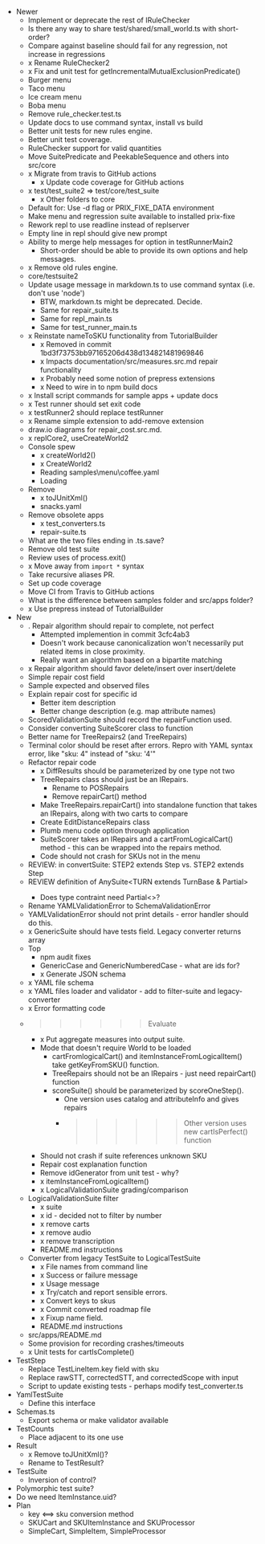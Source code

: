 
* Newer
  * Implement or deprecate the rest of IRuleChecker
  * Is there any way to share test/shared/small_world.ts with short-order?
  * Compare against baseline should fail for any regression, not increase in regressions
  * x Rename RuleChecker2
  * x Fix and unit test for getIncrementalMutualExclusionPredicate()
  * Burger menu
  * Taco menu
  * Ice cream menu
  * Boba menu
  * Remove rule_checker.test.ts
  * Update docs to use command syntax, install vs build
  * Better unit tests for new rules engine.
  * Better unit test coverage.
  * RuleChecker support for valid quantities
  * Move SuitePredicate and PeekableSequence and others into src/core
  * x Migrate from travis to GitHub actions
    * x Update code coverage for GitHub actions
  * x test/test_suite2 => test/core/test_suite
    * x Other folders to core
  * Default for: Use -d flag or PRIX_FIXE_DATA environment
  * Make menu and regression suite available to installed prix-fixe
  * Rework repl to use readline instead of replserver
  * Empty line in repl should give new prompt
  * Ability to merge help messages for option in testRunnerMain2
    * Short-order should be able to provide its own options and help messages.
  * x Remove old rules engine.
  * core/testsuite2
  * Update usage message in markdown.ts to use command syntax (i.e. don't use 'node')
    * BTW, markdown.ts might be deprecated. Decide.
    * Same for repair_suite.ts
    * Same for repl_main.ts
    * Same for test_runner_main.ts
  * x Reinstate nameToSKU functionality from TutorialBuilder
    * x Removed in commit 1bd3f73753bb97165206d438d134821481969846
    * x Impacts documentation/src/measures.src.md repair functionality
    * x Probably need some notion of prepress extensions
    * x Need to wire in to npm build docs
  * x Install script commands for sample apps + update docs
  * x Test runner should set exit code
  * x testRunner2 should replace testRunner
  * x Rename simple extension to add-remove extension
  * draw.io diagrams for repair_cost.src.md.
  * x replCore2, useCreateWorld2
  * Console spew
    * x createWorld2()
    * x CreateWorld2
    * Reading samples\menu\coffee.yaml
    * Loading 
  * Remove
    * x toJUnitXml()
    * snacks.yaml
  * Remove obsolete apps
    * x test_converters.ts
    * repair-suite.ts
  * What are the two files ending in .ts.save?
  * Remove old test suite
  * Review uses of process.exit()
  * x Move away from `import *` syntax
  * Take recursive aliases PR.
  * Set up code coverage
  * Move CI from Travis to GitHub actions
  * What is the difference between samples folder and src/apps folder?
  * x Use prepress instead of TutorialBuilder
* New
  * . Repair algorithm should repair to complete, not perfect
    * Attempted implemention in commit 3cfc4ab3
    * Doesn't work because canonicalization won't necessarily put related items in close proximity.
    * Really want an algorithm based on a bipartite matching
  * x Repair algorithm should favor delete/insert over insert/delete
  * Simple repair cost field
  * Sample expected and observed files
  * Explain repair cost for specific id
    * Better item description
    * Better change description (e.g. map attribute names)
  * ScoredValidationSuite should record the repairFunction used.
  * Consider converting SuiteScorer class to function
  * Better name for TreeRepairs2 (and TreeRepairs)
  * Terminal color should be reset after errors. Repro with YAML syntax error, like "sku: 4" instead of "sku: '4'"
  * Refactor repair code
    * x DiffResults should be parameterized by one type not two
    * TreeRepairs class should just be an IRepairs.
      * Rename to POSRepairs
      * Remove repairCart() method
    * Make TreeRepairs.repairCart() into standalone function that takes an IRepairs, along with two carts to compare
    * Create EditDistanceRepairs class
    * Plumb menu code option through application
    * SuiteScorer takes an IRepairs and a cartFromLogicalCart() method - this can be wrapped into the repairs method.
    * Code should not crash for SKUs not in the menu
  * REVIEW: in convertSuite: STEP2 extends Step<TURN1> vs. STEP2 extends Step<TURN2>
  * REVIEW definition of AnySuite<TURN extends TurnBase & Partial<CombinedTurn>>
    * Does type contraint need Partial<>?
  * Rename YAMLValidationError to SchemaValidationError
  * YAMLValidationError should not print details - error handler should do this.
  * x GenericSuite should have tests field. Legacy converter returns array
  * Top
    * npm audit fixes
    * GenericCase and GenericNumberedCase - what are ids for?
    * x Generate JSON schema
  * x YAML file schema
  * x YAML files loader and validator - add to filter-suite and legacy-converter
  * x Error formatting code
  * >>>>>> Evaluate
    * x Put aggregate measures into output suite.
    * Mode that doesn't require World to be loaded
      * cartFromlogicalCart() and itemInstanceFromLogicalItem() take getKeyFromSKU() function.
      * TreeRepairs should not be an IRepairs - just need repairCart() function
      * scoreSuite() should be parameterized by scoreOneStep().
        * One version uses catalog and attributeInfo and gives repairs
        * >>>>>> Other version uses new cartIsPerfect() function
    * Should not crash if suite references unknown SKU
    * Repair cost explanation function
    * Remove idGenerator from unit test - why?
    * x itemInstanceFromLogicalItem()
    * x LogicalValidationSuite grading/comparison
  * LogicalValidationSuite filter
    * x suite
    * x id - decided not to filter by number
    * x remove carts
    * x remove audio
    * x remove transcription
    * README.md instructions
  * Converter from legacy TestSuite to LogicalTestSuite
    * x File names from command line
    * x Success or failure message
    * x Usage message
    * x Try/catch and report sensible errors.
    * x Convert keys to skus
    * x Commit converted roadmap file
    * x Fixup name field.
    * README.md instructions
  * src/apps/README.md
  * Some provision for recording crashes/timeouts
  * x Unit tests for cartIsComplete()
* TestStep
  * Replace TestLineItem.key field with sku
  * Replace rawSTT, correctedSTT, and correctedScope with input
  * Script to update existing tests - perhaps modify test_converter.ts
* YamlTestSuite
  * Define this interface
* Schemas.ts
  * Export schema or make validator available
* TestCounts
  * Place adjacent to its one use
* Result
  * x Remove toJUnitXml()?
  * Rename to TestResult?
* TestSuite
  * Inversion of control?
* Polymorphic test suite?
* Do we need ItemInstance.uid?
* Plan
  * key <==> sku conversion method
  * SKUCart and SKUItemInstance and SKUProcessor
  * SimpleCart, SimpleItem, SimpleProcessor

